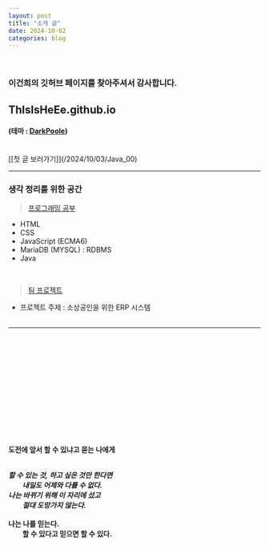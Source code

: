 ```yaml
---
layout: post
title: "소개 글"
date: 2024-10-02
categories: blog
---
```


<br>

### 이건희의 깃허브 페이지를 찾아주셔서 감사합니다.
## ThIsIsHeEe.github.io
#### (테마 : [DarkPoole](/DarkPoole))

<br>
[[첫 글 보러가기]](/2024/10/03/Java_00)
<br>

---
    
### 생각 정리를 위한 공간

> [프로그래밍 공부](https://github.com/ThIsIsHeEe/acorn)
- HTML
- CSS
- JavaScript (ECMA6)
- MariaDB (MYSQL) : RDBMS
- Java
<br>

> [팀 프로젝트](https://github.com/ThIsIsHeEe/TeamProject.git)
* 프로젝트 주제 : 소상공인을 위한 ERP 시스템
<br><br>

---


<br><br><br><br>
<br><br><br><br>
<br><br><br><br>

**도전에 앞서 할 수 있냐고 묻는 나에게**
<br><br>

***할 수 있는 것, 하고 싶은 것만 한다면***<br>
&emsp;&emsp;***내일도 어제와 다를 수 없다.***<br>
***나는 바뀌기 위해 이 자리에 섰고***<br>
&emsp;&emsp;***절대 도망가지 않는다.***<br><br>
**나는 나를 믿는다.<br> &emsp;&emsp;할 수 있다고 믿으면 할 수 있다.**